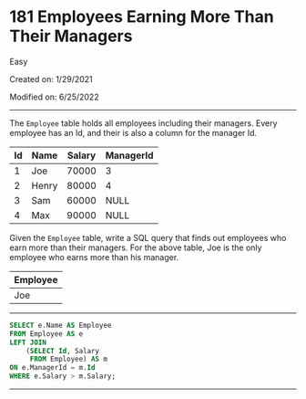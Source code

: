 # 181 Employees Earning More Than Their Managers

Easy

Created on: 1/29/2021

Modified on: 6/25/2022

---

The `Employee` table holds all employees including their managers. Every employee has an Id, and their is also a column for the manager Id.

| Id | Name  | Salary | ManagerId |
| -- | ----- | ------ | --------- |
| 1  | Joe   | 70000  | 3         |
| 2  | Henry | 80000  | 4         |
| 3  | Sam   | 60000  | NULL      |
| 4  | Max   | 90000  | NULL      |

Given the `Employee` table, write a SQL query that finds out employees who earn more than their managers. For the above table, Joe is the only employee who earns more than his manager.

| Employee |
| -------- |
| Joe      |

---

``` sql
SELECT e.Name AS Employee
FROM Employee AS e
LEFT JOIN 
    (SELECT Id, Salary
     FROM Employee) AS m
ON e.ManagerId = m.Id
WHERE e.Salary > m.Salary;
```

---
